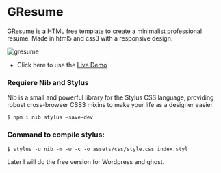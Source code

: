 # GResume

GResume is a HTML free template to create a minimalist professional resume. Made in html5 and css3 with a responsive design.

![gresume](https://raw.githubusercontent.com/gndx/GResume/master/screenshot.png)

*  Click here to use the [Live Demo](https://dev.gndx.co/gresume-react/)

### Requiere Nib and Stylus
Nib is a small and powerful library for the Stylus CSS language, providing robust cross-browser CSS3 mixins to make your life as a designer easier.

```
$ npm i nib stylus —save-dev 
```

### Command to compile stylus:

```
$ stylus -u nib -m -w -c -o assets/css/style.css index.styl
```

Later I will do the free version for Wordpress and ghost.
